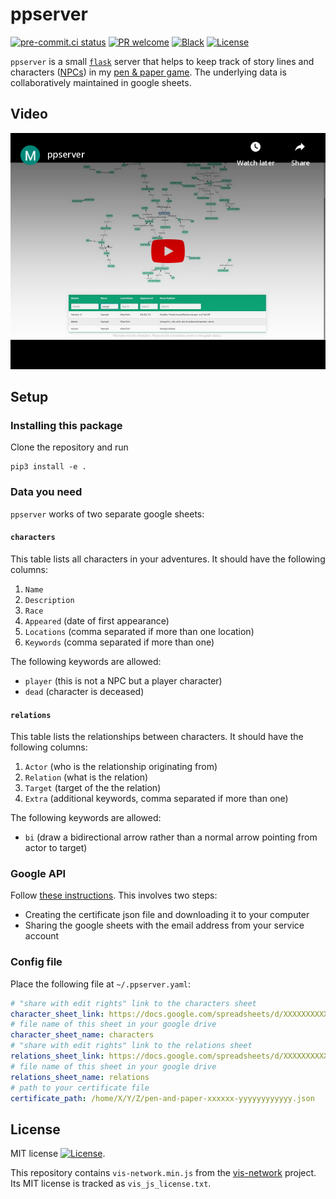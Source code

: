 # ppserver

[![pre-commit.ci status](https://results.pre-commit.ci/badge/github/klieret/ppserver/master.svg)](https://results.pre-commit.ci/latest/github/klieret/ppserver/master) [![PR welcome](https://img.shields.io/badge/PR-Welcome-%23FF8300.svg)](https://git-scm.com/book/en/v2/GitHub-Contributing-to-a-Project) [![Black](https://img.shields.io/badge/code%20style-black-000000.svg)](https://github.com/python/black) [![License](https://img.shields.io/github/license/klieret/ppserver.svg)](https://github.com/klieret/ppserver/blob/master/LICENSE.txt)

`ppserver` is a small [`flask`](https://flask.palletsprojects.com/) server that helps to keep track of story lines and characters ([NPCs](https://en.wikipedia.org/wiki/Non-player_character)) in my [pen & paper game](https://en.wikipedia.org/wiki/Tabletop_role-playing_game). The underlying data is collaboratively maintained in google sheets.

## Video

[![video screenshot](readme_assets/video.png)](https://www.youtube.com/watch?v=Bz6TbnL1mEU)

## Setup

### Installing this package

Clone the repository and run

```python3
pip3 install -e .
```

### Data you need

`ppserver` works of two separate google sheets:

#### `characters`

This table lists all characters in your adventures. It should have the following columns:

1. `Name`
2. `Description`
3. `Race`
4. `Appeared` (date of first appearance)
5. `Locations` (comma separated if more than one location)
6. `Keywords` (comma separated if more than one)

The following keywords are allowed:

* `player` (this is not a NPC but a player character)
* `dead` (character is deceased)

#### `relations`

This table lists the relationships between characters. It should have the following columns:

1. `Actor` (who is the relationship originating from)
2. `Relation` (what is the relation)
3. `Target` (target of the the relation)
4. `Extra` (additional keywords, comma separated if more than one)

The following keywords are allowed:

* `bi` (draw a bidirectional arrow rather than a normal arrow pointing from actor to target)

### Google API

Follow [these instructions](https://docs.gspread.org/en/latest/oauth2.html#enable-api-access-for-a-project). This involves two steps:

* Creating the certificate json file and downloading it to your computer
* Sharing the google sheets with the email address from your service account


### Config file

Place the following file at `~/.ppserver.yaml`:

```yaml
# "share with edit rights" link to the characters sheet
character_sheet_link: https://docs.google.com/spreadsheets/d/XXXXXXXXXXXXXXXXXXXXXXXXXXXXXXXXXXXXXXXXXXXX/edit?usp=sharing
# file name of this sheet in your google drive
character_sheet_name: characters
# "share with edit rights" link to the relations sheet
relations_sheet_link: https://docs.google.com/spreadsheets/d/XXXXXXXXXXXXXXXXXXXXXXXXXXXXXXXXXXXXXXXXXXXX/edit?usp=sharing
# file name of this sheet in your google drive
relations_sheet_name: relations
# path to your certificate file
certificate_path: /home/X/Y/Z/pen-and-paper-xxxxxx-yyyyyyyyyyyy.json
```

## License

MIT license [![License](https://img.shields.io/github/license/klieret/ppserver.svg)](https://github.com/klieret/ppserver/blob/master/LICENSE.txt).

This repository contains `vis-network.min.js` from the [vis-network](https://github.com/visjs/vis-network) project. Its MIT license is tracked as `vis_js_license.txt`.
